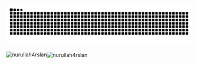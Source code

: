 <div>
  <img src="https://github.com/nurullah4rslan/nurullah4rslan/blob/main/snake.svg" alt="snake"></center>
</div>

<p><img align="left" src="https://github-readme-stats.vercel.app/api/top-langs?username=nurullah4rslan&show_icons=true&locale=tr&layout=compact" alt="nurullah4rslan" /> </p>

<p> <img align="center" src="https://github-readme-stats.vercel.app/api?username=nurullah4rslan&show_icons=true&locale=en" fill="" stroke-opacity="0" alt="nurullah4rslan" /> </p>
